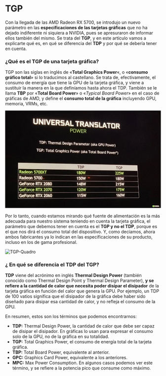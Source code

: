 # TGP

Con la llegada de las AMD Radeon RX 5700, se introdujo un nuevo parámetro en las **especificaciones de las tarjetas gráficas** que no ha dejado indiferente ni siquiera a NVIDIA, pues se apresuraron de informar ellos también del mismo. Se trata del **TGP**, y en este artículo vamos a explicarte qué es, en qué se diferencia del **TDP** y por qué se debería tener en cuenta.



### ¿Qué es el TGP de una tarjeta gráfica?

TGP son las siglas en inglés de «**Total Graphics Power**«, o «**consumo gráfico total**» si lo traducimos al castellano. Se trata de, efectivamente, el consumo de energía que tiene la GPU de la tarjeta gráfica, y viene a sustituir la manera en la que definíamos hasta ahora el TDP. También se le llama **TBP** por «**Total Board Power**» o «*Typical Board Power*» en el caso de gráficas de AMD, y define el **consumo total de la gráfica** incluyendo GPU, memoria, VRMs, etc.

![TGP](./images/TGP-GPU-1.webp)



Por lo tanto, cuando estamos mirando qué fuente de alimentación es la más adecuada para nuestro sistema teniendo en cuenta la tarjeta gráfica, el parámetro que debemos tener en cuenta es el **TGP y no el TDP**, porque es el que nos dirá el consumo total del dispositivo. Y, como decíamos, ahora ambos fabricantes ya lo indican en las especificaciones de su producto, incluso en los de gama profesional.

![TGP-Quadro](./images/TGP-gráfica.png)



### ¿ En qué se diferencia el TDP del TGP?

**TDP** viene del acrónimo en inglés **Thermal Design Power** (también conocido como Thermal Design Point y Thermal Design Parameter), **y se refiere a la cantidad de calor que necesita poder disipar el disipador** de la tarjeta gráfica en función del calor que genera la GPU. Por ejemplo, un TDP de 100 vatios significa que el disipador de la gráfica debe haber sido diseñado para disipar esa cantidad de calor, y no refleja el consumo de la GPU.

En resumen, estos son los términos que podemos encontrarnos:

- **TDP:** Thermal Design Power, la cantidad de calor que debe ser capaz de disipar el disipador. En gráficas lo usan para expresar el consumo solo de la GPU, no de la gráfica en su totalidad.
- **TGP:** Total Graphics Power, el consumo de energía total de la tarjeta gráfica.
- **TBP:** Total Board Power, equivalente al anterior.
- **GPC:** Graphics Card Power, equivalente a los anteriores.
- **MPC:** Max Power Consumption. En algunos casos podemos ver este término, y se refiere a la potencia pico que consume como máximo.